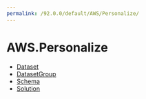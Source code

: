 ```yaml
---
permalink: /92.0.0/default/AWS/Personalize/
---
```


# AWS.Personalize



* [Dataset](Dataset.md)
* [DatasetGroup](DatasetGroup.md)
* [Schema](Schema.md)
* [Solution](Solution.md)
